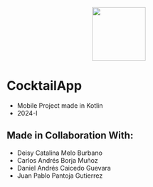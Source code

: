 <p align='center'>
  <img width='120' heigth='135' src='https://user-images.githubusercontent.com/62605744/171186764-43f7aae0-81a9-4b6e-b4ce-af963564eafb.png'>
</p>

# CocktailApp
- Mobile Project made in Kotlin
- 2024-I

## Made in Collaboration With:
- Deisy Catalina Melo Burbano
- Carlos Andrés Borja Muñoz
- Daniel Andrés Caicedo Guevara
- Juan Pablo Pantoja Gutierrez
